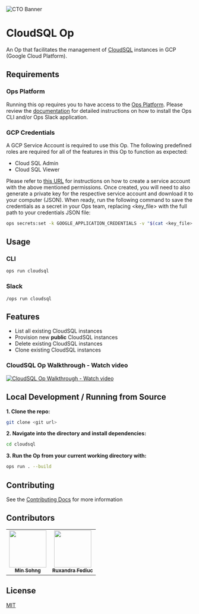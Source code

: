 ![CTO Banner](https://cto.ai/static/oss-banner.png)

# CloudSQL Op

An Op that facilitates the management of [CloudSQL](https://cloud.google.com/sql) instances in GCP (Google Cloud Platform).

## Requirements

### Ops Platform

Running this op requires you to have access to the [Ops Platform](https://cto.ai/platform). Please review the [documentation](https://cto.ai/docs/overview) for detailed instructions on how to install the Ops CLI and/or Ops Slack application.

### GCP Credentials

A GCP Service Account is required to use this Op. The following predefined roles are required for all of the features in this Op to function as expected:

* Cloud SQL Admin
* Cloud SQL Viewer

Please refer to [this URL](https://cloud.google.com/iam/docs/creating-managing-service-accounts) for instructions on how to create a service account with the above mentioned permissions. Once created, you will need to also generate a private key for the respective service account and download it to your computer (JSON). When ready, run the following command to save the credentials as a secret in your Ops team, replacing <key_file> with the full path to your credentials JSON file:

```sh
ops secrets:set -k GOOGLE_APPLICATION_CREDENTIALS -v "$(cat <key_file> | tr -d '\n')"
```

## Usage

### CLI

```sh
ops run cloudsql
```

### Slack

```
/ops run cloudsql

```

## Features

* List all existing CloudSQL instances
* Provision new **public** CloudSQL instances
* Delete existing CloudSQL instances
* Clone existing CloudSQL instances

### CloudSQL Op Walkthrough - Watch video

[![CloudSQL Op Walkthrough - Watch video](https://img.youtube.com/vi/iM1LHHRqGQU/hqdefault.jpg)](https://youtu.be/iM1LHHRqGQU)

## Local Development / Running from Source

**1. Clone the repo:**

```bash
git clone <git url>
```

**2. Navigate into the directory and install dependencies:**

```bash
cd cloudsql
```

**3. Run the Op from your current working directory with:**

```bash
ops run . --build
```

## Contributing

See the [Contributing Docs](CONTRIBUTING.md) for more information

## Contributors

<table>
  <tr>
    <td align="center"><a href="https://github.com/minsohng"><img src="https://avatars2.githubusercontent.com/u/19717602?s=100" width="100px;" alt=""/><br /><sub><b>Min Sohng</b></sub></a><br/></td>
    <td align="center"><a href="https://github.com/ruxandrafed"><img src="https://avatars2.githubusercontent.com/u/11021586?s=100" width="100px;" alt=""/><br /><sub><b>Ruxandra Fediuc</b></sub></a><br/></td>
  </tr>
</table>

## License

[MIT](LICENSE)
